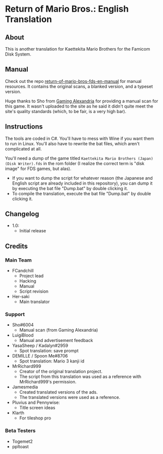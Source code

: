 [//]: <> (This readme is in the markdown format. Please preview in a markdown parser.)

# Return of Mario Bros.: English Translation

## About

This is another translation for Kaettekita Mario Brothers for the Famicom Disk System.

## Manual
Check out the repo [return-of-mario-bros-fds-en-manual](https://github.com/romh-acking/return-of-mario-bros-fds-en-manual) for manual resources. It contains the original scans, a blanked version, and a typeset version.

Huge thanks to Sho from [Gaming Alexandria](https://www.patreon.com/gamingalexandria) for providing a manual scan for this game. It wasn't uploaded to the site as he said it didn't quite meet the site's quality standards (which, to be fair, is a very high bar).

## Instructions
The tools are coded in C#. You'll have to mess with Wine if you want them to run in Linux. You'll also have to rewrite the bat files, which aren't complicated at all.

You'll need a dump of the game titled `Kaettekita Mario Brothers (Japan) (Disk Writer).fds` in the rom folder (I realize the correct term is "disk image" for FDS games, but alas).

* If you want to dump the script for whatever reason (the Japanese and English script are already included in this repository), you can dump it by executing the bat file "Dump.bat" by double clicking it. 
* To compile the translation, execute the bat file "Dump.bat" by double clicking it.

## Changelog
* 1.0:
	* Initial release

## Credits

### Main Team
* FCandchill
	* Project lead
    * Hacking
	* Manual
	* Script revision
* Her-saki
    * Main translator

### Support
* Sho#6004
	* Manual scan (from Gaming Alexandria)
* LuigiBlood
	* Manual and advertisement feedback
* YasaSheep / Kadalyn#2959
    * Spot translation: save prompt
* DEMILLE / Spoon Me#8706
    * Spot translation: Mario 3 kanji id
* MrRichard999
    * Creator of the original translation project.
    * The script from this translation was used as a reference with MrRichard999's permission.
* Jamesmedia
    * Created translated versions of the ads.
    * The translated versions were used as a reference.
* Pluvius and Pennywise:
    * Title screen ideas
* Klarth
    * For tileshop pro

### Beta Testers
* Togemet2
* ppltoast
